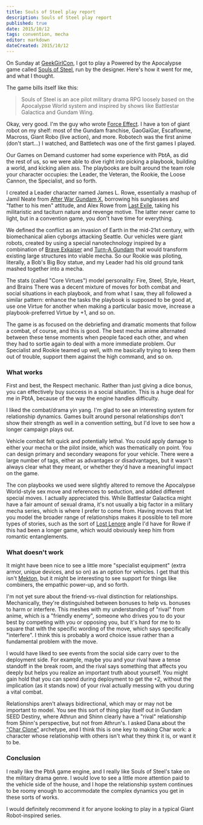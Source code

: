 ```yaml
---
title: Souls of Steel play report
description: Souls of Steel play report
published: true
date: 2015/10/12
tags: convention, mecha
editor: markdown
dateCreated: 2015/10/12
---
```


On Sunday at [GeekGirlCon], I got to play a
Powered by the Apocalypse game called [Souls of Steel],
run by the designer.
Here's how it went for me, and what I thought.

<!-- more -->

The game bills itself like this:

> Souls of Steel is an ace pilot military drama RPG
> loosely based on the Apocalypse World system
> and inspired by shows like Battlestar Galactica and Gundam Wing.

Okay, very good. I'm the guy who wrote [Force Effect].
I have a ton of giant robot on my shelf: most of the Gundam franchise,
GaoGaiGar, Escaflowne, Macross, Giant Robo (live action), and more.
Robotech was the first anime (don't start...) I watched,
and Battletech was one of the first games I played.

Our Games on Demand customer had some experience with PbtA,
as did the rest of us, so we were able to dive right into picking
a playbook, building a world, and kicking alien ass.
The playbooks are built around the team role your character
occupies: the Leader, the Veteran, the Rookie, the Loose Cannon,
the Specialist, and so forth.

I created a Leader character named James L. Rowe,
essentially a mashup of Jamil Neate from
[After War Gundam X](https://en.wikipedia.org/wiki/After_War_Gundam_X),
borrowing his sunglasses and "father to his men" attitude,
and Alex Rowe from
[Last Exile](https://en.wikipedia.org/wiki/Last_Exile),
taking his militaristic and taciturn nature and revenge motive.
The latter never came to light,
but in a convention game, you don't have time for everything.

We defined the conflict as an invasion of Earth in the mid-21st century,
with biomechanical alien cyborgs attacking Seattle.
Our vehicles were giant robots, created by using a special nanotechnology
inspired by a combination of
[Brave Exkaiser](https://en.wikipedia.org/wiki/Brave_Exkaiser)
and [Turn-A Gundam](https://en.wikipedia.org/wiki/Turn_A_Gundam)
that would transform existing large structures into viable mecha.
So our Rookie was piloting, literally, a Bob's Big Boy statue,
and my Leader had his old ground tank mashed together into a mecha.

The stats (called "Core Virtues") model personality:
Fire, Steel, Style, Heart, and Brains
There was a decent mixture of moves for both combat and social situations
in each playbook, and from what I saw, they all followed a similar pattern:
enhance the tasks the playbook is supposed to be good at,
use one Virtue for another when making a particular basic move,
increase a playbook-preferred Virtue by +1, and so on.

The game is as focused on the debriefing and dramatic moments
that follow a combat, of course, and this is good.
The best mecha anime alternated between these tense moments
when people faced each other, and when they had to sortie
again to deal with a more immediate problem.
Our Specialist and Rookie teamed up well,
with me basically trying to keep them out of trouble,
support them against the high command, and so on.

### What works

First and best, the Respect mechanic.
Rather than just giving a dice bonus, you can effectively buy success
in a social situation.
This is a huge deal for me in PbtA, because of the way the engine handles difficulty.

I liked the combat/drama yin yang.
I'm glad to see an interesting system for relationship dynamics.
Games built around personal relationships don't show their strength
as well in a convention setting, but I'd love to see how a longer campaign
plays out.

Vehicle combat felt quick and potentially lethal.
You could apply damage to either your mecha or the pilot inside,
which was thematically on point.
You can design primary and secondary weapons for your vehicle.
There were a large number of tags, either as advantages or
disadvantages, but it wasn't always clear what they meant,
or whether they'd have a meaningful impact on the game.

The con playbooks we used were slightly altered to remove the Apocalypse World-style
sex move and references to seduction, and added different special moves.
I actually appreciated this. While Battlestar Galactica might have
a fair amount of sexual drama, it's not usually a big factor in
a military mecha series, which is where I prefer to come from.
Having moves that let you model the broader range of relationships
makes it possible to tell more types of stories, such as the
sort of [Lost Lenore](http://tvtropes.org/pmwiki/pmwiki.php/Main/TheLostLenore)
angle I'd have for Rowe if this had been a longer game,
which would obviously keep him from romantic entanglements.

### What doesn't work

It might have been nice to see a little more
"specialist equipment" (extra armor, unique devices, and so on)
as an option for vehicles.
I get that this isn't
[Mekton](http://tvtropes.org/pmwiki/pmwiki.php/TabletopGame/Mekton),
but it might be interesting to see support for things like combiners,
the empathic power-up, and so forth.

I'm not yet sure about the friend-vs-rival distinction for
relationships. Mechanically, they're distinguished between
bonuses to help vs. bonuses to harm or interfere.
This meshes with my understanding of "rival" from anime,
which is a "friendly enemy", someone who drives you to do your best
by competing with you or opposing you,
but it's hard for me to to square that with the specific wording
of the move, which says specifically "interfere".
I think this is probably a word choice issue rather than a fundamental
problem with the move.

I would have liked to see events from the social side carry over to the deployment side.
For example, maybe you and your rival have a tense standoff in the break
room, and the rival says something that affects you deeply but helps
you realize an important truth about yourself.
You might gain hold that you can spend during deployment to get the +2,
without the implication (as it stands now)
of your rival actually messing with you during a vital combat.

Relationships aren't always bidirectional, which may or may not be important to model.
You see this sort of thing play itself out in Gundam SEED Destiny,
where Athrun and Shinn clearly have a "rival" relationship from Shinn's
perspective, but not from Athrun's.
I asked Dana about the ["Char Clone"](http://tvtropes.org/pmwiki/pmwiki.php/Main/CharClone) archetype,
and I think this is one key to making Char work:
a character whose relationship with others isn't what they think it is,
or want it to be.

### Conclusion

I really like the PbtA game engine,
and I really like Souls of Steel's take on the military drama genre.
I would love to see a little more attention paid to the vehicle
side of the house,
and I hope the relationship system continues to be roomy
enough to accommodate the complex dynamics you get in these sorts of works.

I would definitely recommend it for anyone looking to play
in a typical Giant Robot-inspired series.

[Force Effect]: /2015/09/04/fiction/force-effect/
[GeekGirlCon]: http://geekgirlcon.com/
[Souls of Steel]: https://plus.google.com/communities/102943199048807904747
